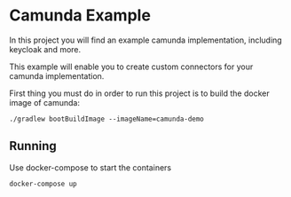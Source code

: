 # Camunda Example
In this project you will find an example camunda implementation, including keycloak and more.

This example will enable you to create custom connectors for your camunda implementation.

First thing you must do in order to run this project is to build the docker image of camunda:

```
./gradlew bootBuildImage --imageName=camunda-demo
```

## Running 
Use docker-compose to start the containers
```
docker-compose up
```

